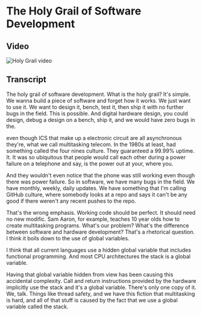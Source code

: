 # The Holy Grail of Software Development
## Video

![Holy Grail video](https://youtu.be/3Y3Zfpj_QSY)

## Transcript

The holy grail of software development. What is the holy grail? It's simple. We wanna build a piece of software and forget how it works. We just want to use it. We want to design it, bench, test it, then ship it with no further bugs in the field. This is possible. And digital hardware design, you could design, debug a design on a bench, ship it, and we would have zero bugs in the.

even though ICS that make up a electronic circuit are all asynchronous they're, what we call multitasking telecom. In the 1980s at least, had something called the four nines culture. They guaranteed a 99.99% uptime. It. It was so ubiquitous that people would call each other during a power failure on a telephone and say, is the power out at your, where you.

And they wouldn't even notice that the phone was still working even though there was power failure. So in software, we have many bugs in the field. We have monthly, weekly, daily updates. We have something that I'm calling GitHub culture, where somebody looks at a repo and says it can't be any good if there weren't any recent pushes to the repo.

That's the wrong emphasis. Working code should be perfect. It should need no new modific. Sam Aaron, for example, teaches 10 year olds how to create multitasking programs. What's our problem? What's the difference between software and hardware development? That's a rhetorical question. I think it boils down to the use of global variables.

I think that all current languages use a hidden global variable that includes functional programming. And most CPU architectures the stack is a global variable.

Having that global variable hidden from view has been causing this accidental complexity. Call and return instructions provided by the hardware implicitly use the stack and it's a global variable. There's only one copy of it. We, talk. Things like thread safety, and we have this fiction that multitasking is hard, and all of that stuff is caused by the fact that we use a global variable called the stack.